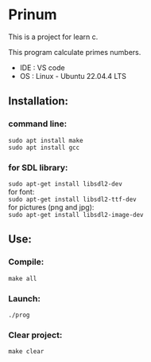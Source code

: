 # Prinum

This is a project for learn c.

This program calculate primes numbers.

* IDE : VS code
* OS  : Linux - Ubuntu 22.04.4 LTS

## Installation:
### command line:
`sudo apt install make`  
`sudo apt install gcc`  

### for SDL library:
`sudo apt-get install libsdl2-dev`  
for font:  
`sudo apt-get install libsdl2-ttf-dev`  
for pictures (png and jpg):  
`sudo apt-get install libsdl2-image-dev`  

## Use:
### Compile:
`make all`

### Launch:
`./prog`

### Clear project:
`make clear`
